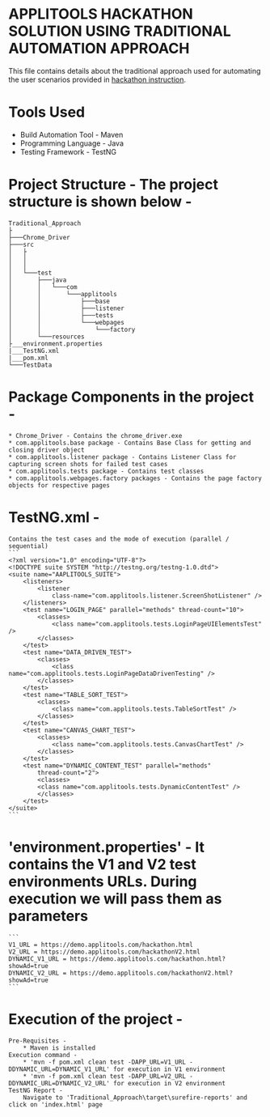 # APPLITOOLS HACKATHON SOLUTION USING TRADITIONAL AUTOMATION APPROACH
This file contains details about the traditional approach used for automating the user scenarios provided in [hackathon instruction](https://applitools.com/hackathon-instructions). 
# Tools Used
* Build Automation Tool - Maven
* Programming Language - Java
* Testing Framework - TestNG
# Project Structure - The project structure is shown below - 
```
Traditional_Approach
├
├───Chrome_Driver
├───src
│   ├
│   │
│   │
│   └───test
│       ├───java
│       │   └───com
│       │       └───applitools
│       │           ├───base
│       │           ├───listener
│       │           ├───tests
│       │           └───webpages
│       │               └───factory
│       └───resources
├___environment.properties
|___TestNG.xml
|___pom.xml
└───TestData
```
# Package Components in the project -
	* Chrome_Driver - Contains the chrome_driver.exe
	* com.applitools.base package - Contains Base Class for getting and closing driver object
	* com.applitools.listener package - Contains Listener Class for capturing screen shots for failed test cases
	* com.applitools.tests package - Contains test classes
	* com.applitools.webpages.factory packages - Contains the page factory objects for respective pages
# TestNG.xml -
	Contains the test cases and the mode of execution (parallel / sequential)
	```
	<?xml version="1.0" encoding="UTF-8"?>
	<!DOCTYPE suite SYSTEM "http://testng.org/testng-1.0.dtd">
	<suite name="AAPLITOOLS_SUITE">
		<listeners>
			<listener
				class-name="com.applitools.listener.ScreenShotListener" />
		</listeners>
		<test name="LOGIN_PAGE" parallel="methods" thread-count="10">
			<classes>
				<class name="com.applitools.tests.LoginPageUIElementsTest" />
			</classes>
		</test>
		<test name="DATA_DRIVEN_TEST">
			<classes>
				<class name="com.applitools.tests.LoginPageDataDrivenTesting" />
			</classes>
		</test>
		<test name="TABLE_SORT_TEST">
			<classes>
				<class name="com.applitools.tests.TableSortTest" />
			</classes>
		</test>
		<test name="CANVAS_CHART_TEST">
			<classes>
				<class name="com.applitools.tests.CanvasChartTest" />
			</classes>
		</test>
		<test name="DYNAMIC_CONTENT_TEST" parallel="methods"
			thread-count="2">
			<classes>
			<class name="com.applitools.tests.DynamicContentTest" />
			</classes>
		</test>
	</suite>
	```
# 'environment.properties' - It contains the V1 and V2 test environments URLs. During execution we will pass them as parameters
	```
	V1_URL = https://demo.applitools.com/hackathon.html
	V2_URL = https://demo.applitools.com/hackathonV2.html
	DYNAMIC_V1_URL = https://demo.applitools.com/hackathon.html?showAd=true
	DYNAMIC_V2_URL = https://demo.applitools.com/hackathonV2.html?showAd=true
	```
# Execution of the project - 
	Pre-Requisites -
		* Maven is installed
	Execution command -
		* 'mvn -f pom.xml clean test -DAPP_URL=V1_URL -DDYNAMIC_URL=DYNAMIC_V1_URL' for execution in V1 environment
		* 'mvn -f pom.xml clean test -DAPP_URL=V2_URL -DDYNAMIC_URL=DYNAMIC_V2_URL' for execution in V2 environment
	TestNG Report -
		Navigate to 'Traditional_Approach\target\surefire-reports' and click on 'index.html' page